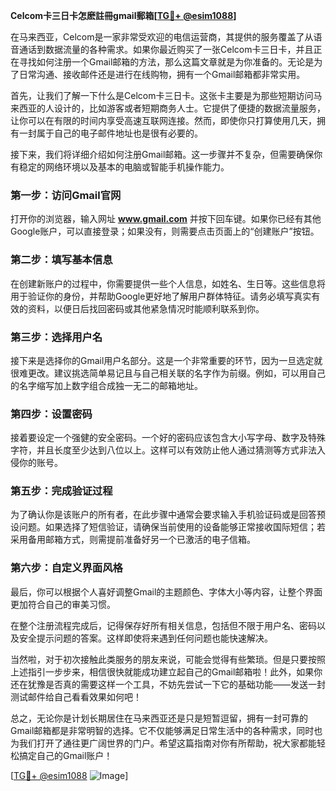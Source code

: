 **Celcom卡三日卡怎麽註冊gmail郵箱[[TG💪+ @esim1088](https://t.me/s/esim1088)]**

在马来西亚，Celcom是一家非常受欢迎的电信运营商，其提供的服务覆盖了从语音通话到数据流量的各种需求。如果你最近购买了一张Celcom卡三日卡，并且正在寻找如何注册一个Gmail邮箱的方法，那么这篇文章就是为你准备的。无论是为了日常沟通、接收邮件还是进行在线购物，拥有一个Gmail邮箱都非常实用。

首先，让我们了解一下什么是Celcom卡三日卡。这张卡主要是为那些短期访问马来西亚的人设计的，比如游客或者短期商务人士。它提供了便捷的数据流量服务，让你可以在有限的时间内享受高速互联网连接。然而，即使你只打算使用几天，拥有一封属于自己的电子邮件地址也是很有必要的。

接下来，我们将详细介绍如何注册Gmail邮箱。这一步骤并不复杂，但需要确保你有稳定的网络环境以及基本的电脑或智能手机操作能力。

### 第一步：访问Gmail官网

打开你的浏览器，输入网址 **www.gmail.com** 并按下回车键。如果你已经有其他Google账户，可以直接登录；如果没有，则需要点击页面上的“创建账户”按钮。

### 第二步：填写基本信息

在创建新账户的过程中，你需要提供一些个人信息，如姓名、生日等。这些信息将用于验证你的身份，并帮助Google更好地了解用户群体特征。请务必填写真实有效的资料，以便日后找回密码或其他紧急情况时能顺利联系到你。

### 第三步：选择用户名

接下来是选择你的Gmail用户名部分。这是一个非常重要的环节，因为一旦选定就很难更改。建议挑选简单易记且与自己相关联的名字作为前缀。例如，可以用自己的名字缩写加上数字组合成独一无二的邮箱地址。

### 第四步：设置密码

接着要设定一个强健的安全密码。一个好的密码应该包含大小写字母、数字及特殊字符，并且长度至少达到八位以上。这样可以有效防止他人通过猜测等方式非法入侵你的账号。

### 第五步：完成验证过程

为了确认你是该账户的所有者，在此步骤中通常会要求输入手机验证码或是回答预设问题。如果选择了短信验证，请确保当前使用的设备能够正常接收国际短信；若采用备用邮箱方式，则需提前准备好另一个已激活的电子信箱。

### 第六步：自定义界面风格

最后，你可以根据个人喜好调整Gmail的主题颜色、字体大小等内容，让整个界面更加符合自己的审美习惯。

在整个注册流程完成后，记得保存好所有相关信息，包括但不限于用户名、密码以及安全提示问题的答案。这样即使将来遇到任何问题也能快速解决。

当然啦，对于初次接触此类服务的朋友来说，可能会觉得有些繁琐。但是只要按照上述指引一步步来，相信很快就能成功建立起自己的Gmail邮箱啦！此外，如果你还在犹豫是否真的需要这样一个工具，不妨先尝试一下它的基础功能——发送一封测试邮件给自己看看效果如何吧！

总之，无论你是计划长期居住在马来西亚还是只是短暂逗留，拥有一封可靠的Gmail邮箱都是非常明智的选择。它不仅能够满足日常生活中的各种需求，同时也为我们打开了通往更广阔世界的门户。希望这篇指南对你有所帮助，祝大家都能轻松搞定自己的Gmail账户！

[[TG💪+ @esim1088](https://t.me/s/esim1088) ![Image](https://i.postimg.cc/4NQfJmqS/Snipaste-2025-05-13-00-14-12.png)]